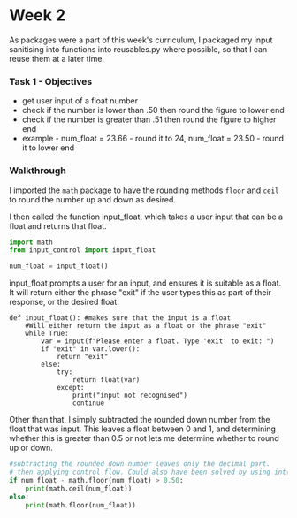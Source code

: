 # Week 2

As packages were a part of this week's curriculum, I packaged my input sanitising into functions into reusables.py where possible, so that I can reuse them at a later time.

### Task 1 - Objectives

- get user input of a float number
- check if the number is lower than .50 then round the figure to lower end
- check if the number is greater than .51 then round the figure to higher end
- example - num_float = 23.66 - round it to 24, num_float = 23.50 - round it to lower end

### Walkthrough

I imported the ```math``` package to have the rounding methods ```floor``` and ```ceil``` to round the number up and down as desired.

I then called the function input_float, which takes a user input that can be a float and returns that float.

```python
import math
from input_control import input_float

num_float = input_float()


```
input_float prompts a user for an input, and ensures it is suitable as a float. It will return either the phrase "exit" if the user types this as part of their response, or the desired float:

```
def input_float(): #makes sure that the input is a float
    #Will either return the input as a float or the phrase "exit"
    while True:
        var = input(f"Please enter a float. Type 'exit' to exit: ")
        if "exit" in var.lower():
            return "exit"
        else:
            try:
                return float(var)
            except:
                print("input not recognised")
                continue
   ```


Other than that, I simply subtracted the rounded down number from the float that was input. This leaves a float between 0 and 1, and determining whether this is greater than 0.5 or not lets me determine whether to round up or down.

```python
#subtracting the rounded down number leaves only the decimal part.
# then applying control flow. Could also have been solved by using int(num_float), which works quite similarly to math.floor.
if num_float - math.floor(num_float) > 0.50:
    print(math.ceil(num_float))
else:
    print(math.floor(num_float))
```